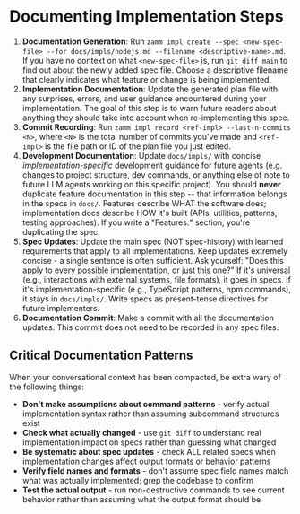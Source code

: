 # Documenting Implementation Steps

1. **Documentation Generation**: Run `zamm impl create --spec <new-spec-file> --for docs/impls/nodejs.md --filename <descriptive-name>.md`. If you have no context on what `<new-spec-file>` is, run `git diff main` to find out about the newly added spec file. Choose a descriptive filename that clearly indicates what feature or change is being implemented.
2. **Implementation Documentation**: Update the generated plan file with any surprises, errors, and user guidance encountered during your implementation. The goal of this step is to warn future readers about anything they should take into account when re-implementing this spec.
3. **Commit Recording**: Run `zamm impl record <ref-impl> --last-n-commits <N>`, where `<N>` is the total number of commits you've made and `<ref-impl>` is the file path or ID of the plan file you just edited.
4. **Development Documentation**: Update `docs/impls/` with concise _implementation-specific_ development guidance for future agents (e.g. changes to project structure, dev commands, or anything else of note to future LLM agents working on this specific project). You should **never** duplicate feature documentation in this step -- that information belongs in the specs in `docs/`. Features describe WHAT the software does; implementation docs describe HOW it's built (APIs, utilities, patterns, testing approaches). If you write a "Features:" section, you're duplicating the spec.
5. **Spec Updates**: Update the main spec (NOT spec-history) with learned requirements that apply to all implementations. Keep updates extremely concise - a single sentence is often sufficient. Ask yourself: "Does this apply to every possible implementation, or just this one?" If it's universal (e.g., interactions with external systems, file formats), it goes in specs. If it's implementation-specific (e.g., TypeScript patterns, npm commands), it stays in `docs/impls/`. Write specs as present-tense directives for future implementers.
6. **Documentation Commit**: Make a commit with all the documentation updates. This commit does not need to be recorded in any spec files.

## Critical Documentation Patterns

When your conversational context has been compacted, be extra wary of the following things:

- **Don't make assumptions about command patterns** - verify actual implementation syntax rather than assuming subcommand structures exist
- **Check what actually changed** - use `git diff` to understand real implementation impact on specs rather than guessing what changed
- **Be systematic about spec updates** - check ALL related specs when implementation changes affect output formats or behavior patterns
- **Verify field names and formats** - don't assume spec field names match what was actually implemented; grep the codebase to confirm
- **Test the actual output** - run non-destructive commands to see current behavior rather than assuming what the output format should be
